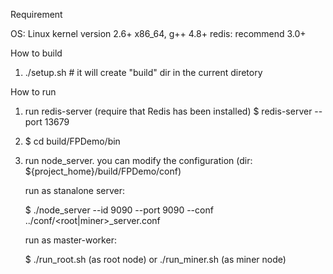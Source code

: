 Requirement

OS: Linux kernel version 2.6+ x86_64, g++ 4.8+
redis: recommend 3.0+

How to build
1) ./setup.sh # it will create "build" dir in the current diretory

How to run
1) run redis-server (require that Redis has been installed)
   $ redis-server --port 13679
   
2) $ cd build/FPDemo/bin

3) run node_server. you can modify the configuration (dir: ${project_home}/build/FPDemo/conf)

   run as stanalone server:
   
   $ ./node_server --id 9090 --port 9090 --conf ../conf/<root|miner>_server.conf
   
   run as master-worker:
   
   $ ./run_root.sh (as root node) or ./run_miner.sh (as miner node)

